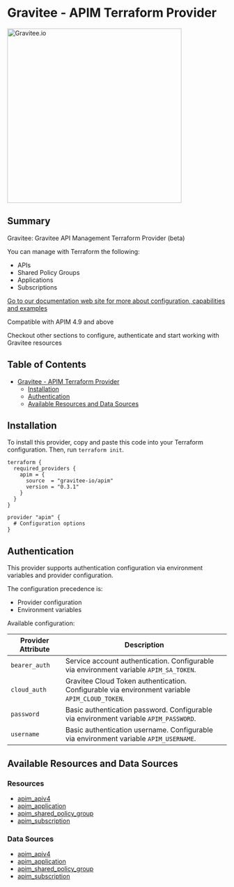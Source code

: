 # Gravitee - APIM Terraform Provider

<picture>
  <source media="(prefers-color-scheme: dark)" srcset=".assets/gravitee-logo-dark.svg">
  <source media="(prefers-color-scheme: light)" srcset=".assets/gravitee-logo-light.svg">
  <img alt="Gravitee.io" width="400">
</picture>

<!-- Start Summary [summary] -->
## Summary

Gravitee: Gravitee API Management Terraform Provider (beta)

You can manage with Terraform the following:
* APIs
* Shared Policy Groups
* Applications
* Subscriptions

[Go to our documentation web site for more about configuration, capabilities and examples](https://documentation.gravitee.io/apim/terraform) 

Compatible with APIM 4.9 and above

Checkout other sections to configure, authenticate and start working with Gravitee resources
<!-- End Summary [summary] -->

<!-- Start Table of Contents [toc] -->
## Table of Contents
<!-- $toc-max-depth=2 -->
* [Gravitee - APIM Terraform Provider](#gravitee-apim-terraform-provider)
  * [Installation](#installation)
  * [Authentication](#authentication)
  * [Available Resources and Data Sources](#available-resources-and-data-sources)

<!-- End Table of Contents [toc] -->

<!-- Start Installation [installation] -->
## Installation

To install this provider, copy and paste this code into your Terraform configuration. Then, run `terraform init`.

```hcl
terraform {
  required_providers {
    apim = {
      source  = "gravitee-io/apim"
      version = "0.3.1"
    }
  }
}

provider "apim" {
  # Configuration options
}
```
<!-- End Installation [installation] -->

<!-- Start Authentication [security] -->
## Authentication

This provider supports authentication configuration via environment variables and provider configuration.

The configuration precedence is:

- Provider configuration
- Environment variables

Available configuration:

| Provider Attribute | Description |
|---|---|
| `bearer_auth` | Service account authentication. Configurable via environment variable `APIM_SA_TOKEN`. |
| `cloud_auth` | Gravitee Cloud Token authentication. Configurable via environment variable `APIM_CLOUD_TOKEN`. |
| `password` | Basic authentication password. Configurable via environment variable `APIM_PASSWORD`. |
| `username` | Basic authentication username. Configurable via environment variable `APIM_USERNAME`. |
<!-- End Authentication [security] -->

<!-- Start Available Resources and Data Sources [operations] -->
## Available Resources and Data Sources

### Resources

* [apim_apiv4](docs/resources/apiv4.md)
* [apim_application](docs/resources/application.md)
* [apim_shared_policy_group](docs/resources/shared_policy_group.md)
* [apim_subscription](docs/resources/subscription.md)
### Data Sources

* [apim_apiv4](docs/data-sources/apiv4.md)
* [apim_application](docs/data-sources/application.md)
* [apim_shared_policy_group](docs/data-sources/shared_policy_group.md)
* [apim_subscription](docs/data-sources/subscription.md)
<!-- End Available Resources and Data Sources [operations] -->

<!-- No End Testing the provider locally [usage] -->

<!-- Placeholder for Future Speakeasy SDK Sections -->
